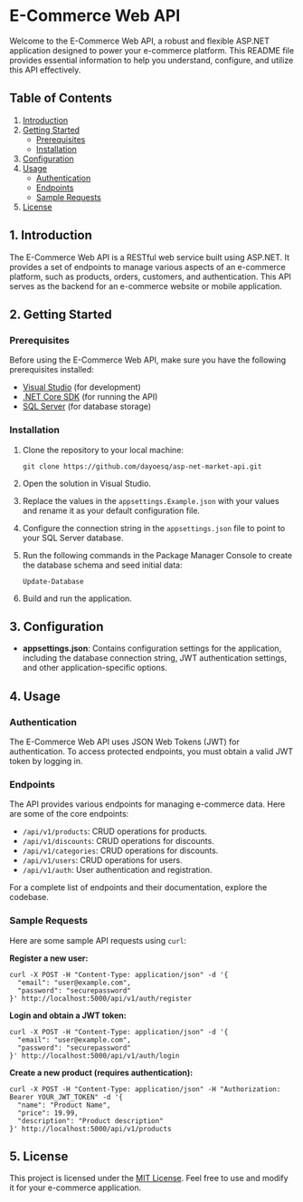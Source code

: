 # E-Commerce Web API

Welcome to the E-Commerce Web API, a robust and flexible ASP.NET application designed to power your e-commerce platform. This README file provides essential information to help you understand, configure, and utilize this API effectively.

## Table of Contents

1. [Introduction](#introduction)
2. [Getting Started](#getting-started)
    - [Prerequisites](#prerequisites)
    - [Installation](#installation)
3. [Configuration](#configuration)
4. [Usage](#usage)
    - [Authentication](#authentication)
    - [Endpoints](#endpoints)
    - [Sample Requests](#sample-requests)
5. [License](#license)

## 1. Introduction

The E-Commerce Web API is a RESTful web service built using ASP.NET. It provides a set of endpoints to manage various aspects of an e-commerce platform, such as products, orders, customers, and authentication. This API serves as the backend for an e-commerce website or mobile application.

## 2. Getting Started

### Prerequisites

Before using the E-Commerce Web API, make sure you have the following prerequisites installed:

- [Visual Studio](https://visualstudio.microsoft.com/) (for development)
- [.NET Core SDK](https://dotnet.microsoft.com/download) (for running the API)
- [SQL Server](https://www.microsoft.com/en-us/sql-server/sql-server-downloads) (for database storage)

### Installation

1. Clone the repository to your local machine:

    ```shell
    git clone https://github.com/dayoesq/asp-net-market-api.git
    ```

2. Open the solution in Visual Studio.

3. Replace the values in the `appsettings.Example.json` with your values and rename it as your default configuration file.

4. Configure the connection string in the `appsettings.json` file to point to your SQL Server database.

5. Run the following commands in the Package Manager Console to create the database schema and seed initial data:

    ```shell
    Update-Database
    ```

6. Build and run the application.

## 3. Configuration

- **appsettings.json**: Contains configuration settings for the application, including the database connection string, JWT authentication settings, and other application-specific options.

## 4. Usage

### Authentication

The E-Commerce Web API uses JSON Web Tokens (JWT) for authentication. To access protected endpoints, you must obtain a valid JWT token by logging in.

### Endpoints

The API provides various endpoints for managing e-commerce data. Here are some of the core endpoints:

- `/api/v1/products`: CRUD operations for products.
- `/api/v1/discounts`: CRUD operations for discounts.
- `/api/v1/categories`: CRUD operations for discounts.
- `/api/v1/users`: CRUD operations for users.
- `/api/v1/auth`: User authentication and registration.

For a complete list of endpoints and their documentation, explore the codebase.

### Sample Requests

Here are some sample API requests using `curl`:

**Register a new user:**

```shell
curl -X POST -H "Content-Type: application/json" -d '{
  "email": "user@example.com",
  "password": "securepassword"
}' http://localhost:5000/api/v1/auth/register
```

**Login and obtain a JWT token:**

```shell
curl -X POST -H "Content-Type: application/json" -d '{
  "email": "user@example.com",
  "password": "securepassword"
}' http://localhost:5000/api/v1/auth/login
```

**Create a new product (requires authentication):**

```shell
curl -X POST -H "Content-Type: application/json" -H "Authorization: Bearer YOUR_JWT_TOKEN" -d '{
  "name": "Product Name",
  "price": 19.99,
  "description": "Product description"
}' http://localhost:5000/api/v1/products
```

## 5. License

This project is licensed under the [MIT License](LICENSE). Feel free to use and modify it for your e-commerce application.